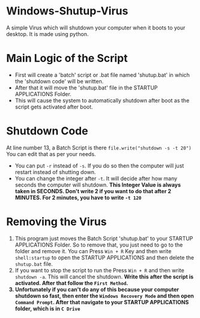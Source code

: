 # Windows-Shutup-Virus
A simple Virus which will shutdown your computer when it boots to your desktop. It is made using python.

# Main Logic of the Script
- First will create a 'batch' script or .bat file named 'shutup.bat' in which the 'shutdown code' will be written. 
- After that it will move the 'shutup.bat' file in the STARTUP APPLICATIONS Folder.
- This will cause the system to automatically shutdown after boot as the script gets activated after boot.

# Shutdown Code
At line number 13, a Batch Script is there `file.write("shutdown -s -t 20")` <br>
You can edit that as per your needs. <br>
- You can put `-r` instead of `-s`. If you do so then the computer will just restart instead of shutting down.
- You can change the integer after `-t`. It will decide after how many seconds the computer will shutdown. <b>This Integer Value is always taken in SECONDS. Don't write 2 if you want to do that after 2 MINUTES. For 2 minutes, you have to write `-t 120`</b>

# Removing the Virus
1. This program just moves the Batch Script 'shutup.bat' to your STARTUP APPLICATIONS  Folder. So to remove that, you just need to go to the folder and remove it. You can Press ` Win + R ` Key and then write ` shell:startup ` to open the STARTUP APPLICATIONS and then delete the ` shutup.bat ` file.    <br>
2. If you want to stop the script to run the Press ` Win + R ` and then write ` shutdown -a `. This will cancel the shutdown. <b> Write this after the script is activated. After that follow the `First Method`. </br>
3. Unfortunately if you can't do any of this because your computer shutdown so fast, then enter the `Windows Recovery Mode` and then open `Command Prompt`. After that navigate to your STARTUP APPLICATIONS folder, which is in ` C Drive `    


